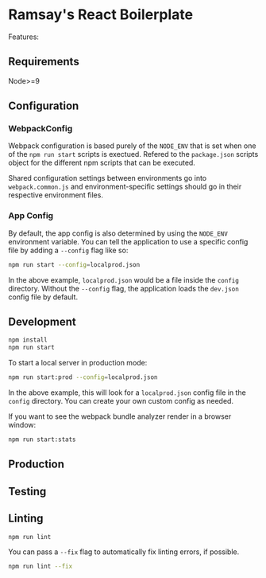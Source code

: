 # Ramsay's React Boilerplate

Features: 

## Requirements

Node>=9

## Configuration

### WebpackConfig

Webpack configuration is based purely of the `NODE_ENV` that is set when one of the `npm run start` scripts is exectued. Refered to the `package.json` scripts object for the different npm scripts that can be executed.

Shared configuration settings between environments go into `webpack.common.js` and environment-specific settings should go in their respective environment files. 

### App Config

By default, the app config is also determined by using the `NODE_ENV` environment variable. You can tell the application to use a specific config file by adding a `--config` flag like so:

```bash
npm run start --config=localprod.json
```

In the above example, `localprod.json` would be a file inside the `config` directory. Without the `--config` flag, the application loads the `dev.json` config file by default. 

## Development

```bash
npm install
npm run start
```

To start a local server in production mode:
```bash
npm run start:prod --config=localprod.json
```

In the above example, this will look for a `localprod.json` config file in the `config` directory. You can create your own custom config as needed. 

If you want to see the webpack bundle analyzer render in a browser window:
```bash
npm run start:stats
```

## Production



## Testing


## Linting

```bash
npm run lint
```

You can pass a `--fix` flag to automatically fix linting errors, if possible.

```bash
npm run lint --fix
```

